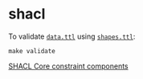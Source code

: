 # shacl

To validate [`data.ttl`](data.ttl) using [`shapes.ttl`](shapes.ttl):

```
make validate
```

[SHACL Core constraint components](https://www.w3.org/TR/shacl/#core-components)
